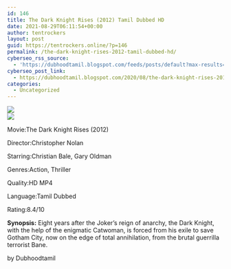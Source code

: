 ```yaml
---
id: 146
title: The Dark Knight Rises (2012) Tamil Dubbed HD
date: 2021-08-29T06:11:54+00:00
author: tentrockers
layout: post
guid: https://tentrockers.online/?p=146
permalink: /the-dark-knight-rises-2012-tamil-dubbed-hd/
cyberseo_rss_source:
  - 'https://dubhoodtamil.blogspot.com/feeds/posts/default?max-results=150&start-index=151'
cyberseo_post_link:
  - https://dubhoodtamil.blogspot.com/2020/08/the-dark-knight-rises-2012-tamil-dubbed.html
categories:
  - Uncategorized
---
```

<div class="media_block">
  <img src="https://1.bp.blogspot.com/-_YuMMYpQcHE/XyrGvBfqF3I/AAAAAAAAA_g/VYJuUsoHFAUTd4HIXNCZCKKRDJpPqV0nQCLcBGAsYHQ/s72-c/images%2B%252820%2529.jpeg" class="media_thumbnail" />
</div>

<div class="separator">
  <a href="https://1.bp.blogspot.com/-_YuMMYpQcHE/XyrGvBfqF3I/AAAAAAAAA_g/VYJuUsoHFAUTd4HIXNCZCKKRDJpPqV0nQCLcBGAsYHQ/s619/images%2B%252820%2529.jpeg"><img border="0" data-original-height="619" data-original-width="495" src="https://1.bp.blogspot.com/-_YuMMYpQcHE/XyrGvBfqF3I/AAAAAAAAA_g/VYJuUsoHFAUTd4HIXNCZCKKRDJpPqV0nQCLcBGAsYHQ/s0/images%2B%252820%2529.jpeg" /></a>
</div>

Movie:The Dark Knight Rises (2012)

Director:Christopher Nolan

Starring:Christian Bale, Gary Oldman

Genres:Action, Thriller

Quality:HD MP4

Language:Tamil Dubbed

Rating:8.4/10

**Synopsis:** Eight years after the Joker&#8217;s reign of anarchy, the Dark Knight, with the help of the enigmatic Catwoman, is forced from his exile to save Gotham City, now on the edge of total annihilation, from the brutal guerrilla terrorist Bane.

by Dubhoodtamil